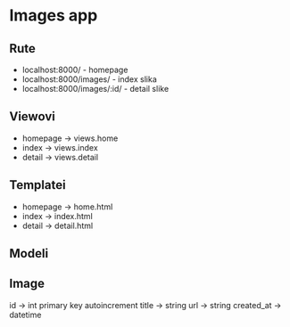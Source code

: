 # Images app
## Rute
- localhost:8000/  - homepage
- localhost:8000/images/ - index slika
- localhost:8000/images/:id/ - detail slike

## Viewovi
- homepage -> views.home
- index -> views.index
- detail -> views.detail

## Templatei
- homepage -> home.html
- index -> index.html
- detail -> detail.html

## Modeli

Image
---------
id -> int primary key autoincrement
title -> string
url -> string
created_at -> datetime